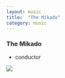 ```yaml
---
layout: music
title:  "The Mikado"
category: music
---
```


### The Mikado

<ul class="c-card__stats">
    <li>conductor</li>
</ul>

<div class="c-media c-media__image">
    <img src="{{ site.baseurl }}img/music/mikado.jpg" />
</div>
